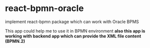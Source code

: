 # react-bpmn-oracle
implement react-bpmn package which can work with Oracle BPMS 

This app could help me to use it in BPMN environment <b/>
also this app is working with backend app which can provide the XML file content  (BPMN.2) <br/>
